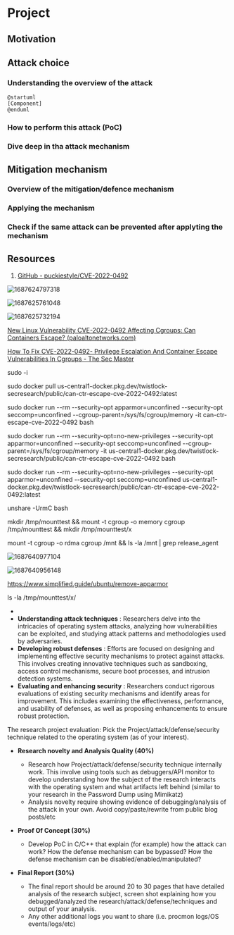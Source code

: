 # Project

## Motivation

## Attack choice

### Understanding the overview of the attack

```plantuml
@startuml
[Component]
@enduml
```

### How to perform this attack (PoC)

### Dive deep in tha attack mechanism

## Mitigation mechanism

### Overview of the mitigation/defence mechanism

### Applying the mechanism

### Check if the same attack can be prevented after applyting the mechanism

## Resources

1. [GitHub - puckiestyle/CVE-2022-0492](https://github.com/puckiestyle/CVE-2022-0492)

![1687624797318](image/OperatingSystemAttacks2/1687624797318.png)

![1687625761048](image/OperatingSystemAttacks2/1687625761048.png)

![1687625732194](image/OperatingSystemAttacks2/1687625732194.png)

[New Linux Vulnerability CVE-2022-0492 Affecting Cgroups: Can Containers Escape? (paloaltonetworks.com)](https://unit42.paloaltonetworks.com/cve-2022-0492-cgroups/)

[ How To Fix CVE-2022-0492- Privilege Escalation And Container Escape Vulnerabilities In Cgroups - The Sec Master](https://thesecmaster.com/how-to-fix-cve-2022-0492-privilege-escalation-and-container-escape-vulnerabilities-in-cgroups/)

sudo -i

sudo docker pull us-central1-docker.pkg.dev/twistlock-secresearch/public/can-ctr-escape-cve-2022-0492:latest

sudo docker run --rm --security-opt apparmor=unconfined --security-opt seccomp=unconfined  --cgroup-parent=/sys/fs/cgroup/memory -it can-ctr-escape-cve-2022-0492 bash

sudo docker run --rm --security-opt=no-new-privileges --security-opt apparmor=unconfined --security-opt seccomp=unconfined  --cgroup-parent=/sys/fs/cgroup/memory -it us-central1-docker.pkg.dev/twistlock-secresearch/public/can-ctr-escape-cve-2022-0492 bash

sudo docker run --rm --security-opt=no-new-privileges --security-opt apparmor=unconfined --security-opt seccomp=unconfined us-central1-docker.pkg.dev/twistlock-secresearch/public/can-ctr-escape-cve-2022-0492:latest

unshare -UrmC bash

mkdir /tmp/mounttest && mount -t cgroup -o memory cgroup /tmp/mounttest && mkdir /tmp/mounttest/x

mount -t cgroup -o rdma cgroup /mnt && ls -la /mnt | grep release_agent

![1687640977104](image/OperatingSystemAttacks2/1687640977104.png)

![1687640956148](image/OperatingSystemAttacks2/1687640956148.png)

https://www.simplified.guide/ubuntu/remove-apparmor

ls -la /tmp/mounttest/x/

* 
* **Understanding attack techniques** : Researchers delve into the intricacies of operating system attacks, analyzing how vulnerabilities can be exploited, and studying attack patterns and methodologies used by adversaries.
* **Developing robust defenses** : Efforts are focused on designing and implementing effective security mechanisms to protect against attacks. This involves creating innovative techniques such as sandboxing, access control mechanisms, secure boot processes, and intrusion detection systems.
* **Evaluating and enhancing security** : Researchers conduct rigorous evaluations of existing security mechanisms and identify areas for improvement. This includes examining the effectiveness, performance, and usability of defenses, as well as proposing enhancements to ensure robust protection.

The research project evaluation: Pick the Project/attack/defense/security technique related to the operating system (as of your interest).

* **Research novelty and Analysis Quality (40%)**

  * Research how Project/attack/defense/security technique internally work. This involve using tools such as debuggers/API monitor to develop understanding how the subject of the research interacts with the operating system and what artifacts left behind (similar to your research in the Password Dump using Mimikatz)
  * Analysis novelty require showing evidence of debugging/analysis of the attack in your own. Avoid copy/paste/rewrite from public blog posts/etc
* **Proof Of Concept (30%)**

  * Develop PoC in C/C++ that explain (for example) how the attack can work? How the defense mechanism can be bypassed? How the defense mechanism can be disabled/enabled/manipulated?
* **Final Report (30%)**

  * The final report should be around 20 to 30 pages that have detailed analysis of the research subject, screen shot explaining how you debugged/analyzed the research/attack/defense/techniques and output of your analysis.
  * Any other additional logs you want to share (i.e. procmon logs/OS events/logs/etc)
